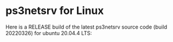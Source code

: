 # ps3netsrv for Linux

Here is a RELEASE build of the latest ps3netsrv source code (build 20220326) for ubuntu 20.04.4 LTS:
